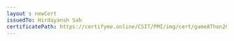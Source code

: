 ```yaml
--- 
layout : newCert 
issuedTo: Hirdayansh Sah 
certificatePath: https://certifyme.online/CSIT/PMI/img/cert/gameAThon2021/HirdayanshSah_57c01.png
--- 
```

